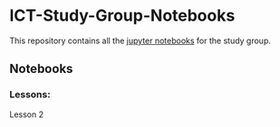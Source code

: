 # ICT-Study-Group-Notebooks
This repository contains all the [jupyter notebooks](https://jupyter.org/) for the study group.

## Notebooks

### Lessons:
Lesson 2

